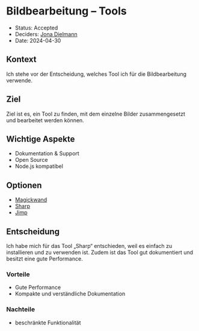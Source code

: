 # Bildbearbeitung – Tools

- Status: Accepted
- Deciders: [Jona Dielmann](https://github.com/jona-d01)
- Date: 2024-04-30

## Kontext

Ich stehe vor der Entscheidung, welches Tool ich für die Bildbearbeitung verwende.

## Ziel

Ziel ist es, ein Tool zu finden, mit dem einzelne Bilder zusammengesetzt und bearbeitet werden können.

## Wichtige Aspekte

- Dokumentation & Support
- Open Source
- Node.js kompatibel

## Optionen

- [Magickwand](https://github.com/qzaidi/magickwand)
- [Sharp](https://github.com/lovell/sharp)
- [Jimp](https://github.com/jimp-dev/jimp)

## Entscheidung

Ich habe mich für das Tool „Sharp“ entschieden, weil es einfach zu installieren und zu verwenden ist. Zudem ist das Tool gut dokumentiert und besitzt eine gute Performance.

### Vorteile

- Gute Performance
- Kompakte und verständliche Dokumentation

### Nachteile

- beschränkte Funktionalität